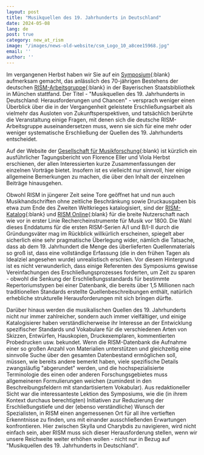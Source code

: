```yaml
---
layout: post
title: "Musikquellen des 19. Jahrhunderts in Deutschland"
date: 2024-05-08
lang: de
post: true
category: new_at_rism
image: "/images/news-old-website/csm_Logo_10_a8cee15968.jpg"
email: ''
author: ''
---
```


Im vergangenen Herbst haben wir Sie auf ein [Symposium](https://rism.info/events/2023/10/19/anniversary-symposium-rism-germany.html){:blank} aufmerksam gemacht, das anlässlich des 70-jährigen Bestehens der deutschen [RISM-Arbeitsgruppe](https://de.rism.info/index.html){:blank} in der Bayerischen Staatsbibliothek in München stattfand. Der Titel - "Musikquellen des 19. Jahrhunderts in Deutschland: Herausforderungen und Chancen" - versprach weniger einen Überblick über die in der Vergangenheit geleistete Erschließungsarbeit als vielmehr das Ausloten von Zukunftsperspektiven, und tatsächlich berührte die Veranstaltung einige Fragen, mit denen sich die deutsche RISM-Arbeitsgruppe auseinandersetzen muss, wenn sie sich für eine mehr oder weniger systematische Erschließung der Quellen des 19. Jahrhunderts entscheidet.

Auf der Website der [Gesellschaft für Musikforschung](https://www.musikforschung.de/tagungsbericht/musikquellen-des-19-jahrhunderts-in-deutschland-herausforderungen-und-chancen/){:blank} ist kürzlich ein ausführlicher Tagungsbericht von Florence Eller und Viola Herbst erschienen, der allen Interessierten kurze Zusammenfassungen der einzelnen Vorträge bietet. Insofern ist es vielleicht nur sinnvoll, hier einige allgemeine Bemerkungen zu machen, die über den Inhalt der einzelnen Beiträge hinausgehen.

Obwohl RISM in jüngerer Zeit seine Tore geöffnet hat und nun auch Musikhandschriften ohne zeitliche Beschränkung sowie Druckausgaben bis etwa zum Ende des Zweiten Weltkrieges katalogisiert, sind der [RISM-Katalog](https://opac.rism.info){:blank} und [RISM Online](https://rism.online){:blank} für die breite Nutzerschaft nach wie vor in erster Linie Rechercheinstrumente für Musik vor 1800. Die Wahl dieses Enddatums für die ersten RISM-Serien A/I und B/I-II durch die Gründungsväter mag im Rückblick willkürlich erscheinen, spiegelt aber sicherlich eine sehr pragmatische Überlegung wider, nämlich die Tatsache, dass ab dem 19. Jahrhundert die Menge des überlieferten Quellenmaterials so groß ist, dass eine vollständige Erfassung (die in den frühen Tagen als Idealziel angesehen wurde) unrealistisch erschien. Vor diesem Hintergrund ist es nicht verwunderlich, dass einige Referenten des Symposiums gewisse Vereinfachungen des Erschließungsprozesses forderten, um Zeit zu sparen - obwohl die Senkung der Erschließungsstandards für bestimmte Repertoriumstypen bei einer Datenbank, die bereits über 1,5 Millionen nach traditionellen Standards erstellte Quellenbeschreibungen enthält, natürlich erhebliche strukturelle Herausforderungen mit sich bringen dürfte.

Darüber hinaus werden die musikalischen Quellen des 19. Jahrhunderts nicht nur immer zahlreicher, sondern auch immer vielfältiger, und einige Katalogisierer haben verständlicherweise ihr Interesse an der Entwicklung spezifischer Standards und Vokabulare für die verschiedenen Arten von Skizzen, Entwürfen, Hauskopien, Druckexemplaren, kommentierten Probedrucken usw. bekundet. Wenn die RISM-Datenbank die Aufnahme einer so großen Anzahl von Materialien unterstützen und gleichzeitig eine sinnvolle Suche über den gesamten Datenbestand ermöglichen soll, müssen, wie bereits andere bemerkt haben, viele spezifische Details zwangsläufig "abgerundet" werden, und die hochspezialisierte Terminologie des einen oder anderen Forschungsgebietes muss allgemeineren Formulierungen weichen (zumindest in den Beschreibungsfeldern mit standartisiertem Vokabular). Aus redaktioneller Sicht war die interessanteste Lektion des Symposiums, wie die (in ihrem Kontext durchaus berechtigten) Initiativen zur Reduzierung der Erschließungstiefe und der (ebenso verständliche) Wunsch der Spezialisten, in RISM einen angemessenen Ort für all ihre vertieften Erkenntnisse zu finden, uns mit einander ausschließenden Erwartungen konfrontieren. Hier zwischen Skylla und Charybdis zu navigieren, wird nicht einfach sein, aber RISM muss sich dieser Herausforderung stellen, wenn wir unsere Reichweite weiter erhöhen wollen - nicht nur in Bezug auf "Musikquellen des 19. Jahrhunderts in Deutschland".

